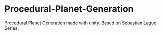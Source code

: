 # Procedural-Planet-Generation
Procedural Planet Generation made with unity. Based on Sebastian Lague Series.

